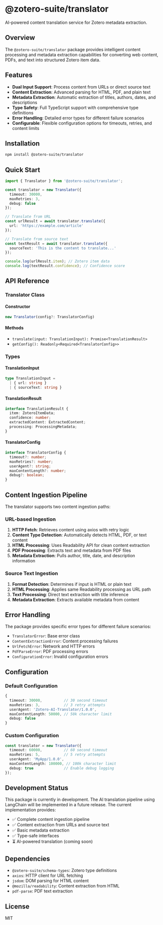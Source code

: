 # @zotero-suite/translator

AI-powered content translation service for Zotero metadata extraction.

## Overview

The `@zotero-suite/translator` package provides intelligent content processing and metadata extraction capabilities for converting web content, PDFs, and text into structured Zotero item data.

## Features

- **Dual Input Support**: Process content from URLs or direct source text
- **Content Extraction**: Advanced parsing for HTML, PDF, and plain text
- **Metadata Extraction**: Automatic extraction of titles, authors, dates, and descriptions
- **Type Safety**: Full TypeScript support with comprehensive type definitions
- **Error Handling**: Detailed error types for different failure scenarios
- **Configurable**: Flexible configuration options for timeouts, retries, and content limits

## Installation

```bash
npm install @zotero-suite/translator
```

## Quick Start

```typescript
import { Translator } from '@zotero-suite/translator';

const translator = new Translator({
  timeout: 30000,
  maxRetries: 3,
  debug: false
});

// Translate from URL
const urlResult = await translator.translate({
  url: 'https://example.com/article'
});

// Translate from source text
const textResult = await translator.translate({
  sourceText: 'This is the content to translate...'
});

console.log(urlResult.item); // Zotero item data
console.log(textResult.confidence); // Confidence score
```

## API Reference

### Translator Class

#### Constructor

```typescript
new Translator(config?: TranslatorConfig)
```

#### Methods

- `translate(input: TranslationInput): Promise<TranslationResult>`
- `getConfig(): Readonly<Required<TranslatorConfig>>`

### Types

#### TranslationInput

```typescript
type TranslationInput = 
  | { url: string }
  | { sourceText: string }
```

#### TranslationResult

```typescript
interface TranslationResult {
  item: ZoteroItemData;
  confidence: number;
  extractedContent: ExtractedContent;
  processing: ProcessingMetadata;
}
```

#### TranslatorConfig

```typescript
interface TranslatorConfig {
  timeout?: number;
  maxRetries?: number;
  userAgent?: string;
  maxContentLength?: number;
  debug?: boolean;
}
```

## Content Ingestion Pipeline

The translator supports two content ingestion paths:

### URL-based Ingestion

1. **HTTP Fetch**: Retrieves content using axios with retry logic
2. **Content Type Detection**: Automatically detects HTML, PDF, or text content
3. **HTML Processing**: Uses Readability API for clean content extraction
4. **PDF Processing**: Extracts text and metadata from PDF files
5. **Metadata Extraction**: Pulls author, title, date, and description information

### Source Text Ingestion

1. **Format Detection**: Determines if input is HTML or plain text
2. **HTML Processing**: Applies same Readability processing as URL path
3. **Text Processing**: Direct text extraction with title inference
4. **Metadata Extraction**: Extracts available metadata from content

## Error Handling

The package provides specific error types for different failure scenarios:

- `TranslatorError`: Base error class
- `ContentExtractionError`: Content processing failures
- `UrlFetchError`: Network and HTTP errors
- `PdfParseError`: PDF processing errors  
- `ConfigurationError`: Invalid configuration errors

## Configuration

### Default Configuration

```typescript
{
  timeout: 30000,          // 30 second timeout
  maxRetries: 3,           // 3 retry attempts
  userAgent: 'Zotero-AI-Translator/1.0.0',
  maxContentLength: 50000, // 50k character limit
  debug: false
}
```

### Custom Configuration

```typescript
const translator = new Translator({
  timeout: 60000,          // 60 second timeout
  maxRetries: 5,           // 5 retry attempts
  userAgent: 'MyApp/1.0.0',
  maxContentLength: 100000, // 100k character limit
  debug: true              // Enable debug logging
});
```

## Development Status

This package is currently in development. The AI translation pipeline using LangChain will be implemented in a future release. The current implementation provides:

- ✅ Complete content ingestion pipeline
- ✅ Content extraction from URLs and source text
- ✅ Basic metadata extraction
- ✅ Type-safe interfaces
- ⏳ AI-powered translation (coming soon)

## Dependencies

- `@zotero-suite/schema-types`: Zotero type definitions
- `axios`: HTTP client for URL fetching
- `jsdom`: DOM parsing for HTML content
- `@mozilla/readability`: Content extraction from HTML
- `pdf-parse`: PDF text extraction

## License

MIT